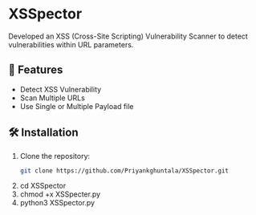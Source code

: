 # XSSpector

Developed an XSS (Cross-Site Scripting) Vulnerability Scanner to detect vulnerabilities within URL parameters.

## 🚀 Features
- Detect XSS Vulnerability 
- Scan Multiple URLs
- Use Single or Multiple Payload file 

## 🛠 Installation

1. Clone the repository:
   ```bash
   git clone https://github.com/Priyankghuntala/XSSpector.git
2. cd XSSpector
3. chmod +x XSSpecter.py
4. python3 XSSpector.py 
